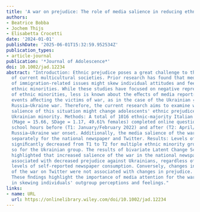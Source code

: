 ```yaml
---
title: 'A war on prejudice: The role of media salience in reducing ethnic prejudice'
authors:
- Beatrice Bobba
- Jochem Thijs
- Elisabetta Crocetti
date: '2024-01-01'
publishDate: '2025-06-01T15:32:59.952534Z'
publication_types:
- article-journal
publication: '*Journal of Adolescence*'
doi: 10.1002/jad.12234
abstract: "Introduction: Ethnic prejudice poses a great challenge to the cohesion
  of current multicultural societies. Prior research has found that media portrayals
  of immigration‐related issues might skew individual attitudes and feelings toward
  ethnic minorities. While these studies have focused on negative representations
  of ethnic minorities, less is known about the eﬀects of media reports of unfortunate
  events aﬀecting the victims of war, as in the case of the Ukrainian group in the
  Russia–Ukraine war. Therefore, the current research aims to examine whether media
  salience of this situation might change adolescents' ethnic prejudice against the
  Ukrainian minority. Methods: A total of 1016 ethnic‐majority Italian adolescents
  (Mage = 15.66, SDage = 1.17, 49.61% females) completed online questionnaires during
  school hours before (T1: January/February 2022) and after (T2: April/May 2022) the
  Russia–Ukraine war onset. Additionally, the media salience of the war was quantiﬁed
  separately for the national newspaper and Twitter. Results: Levels of prejudice
  signiﬁcantly decreased from T1 to T2 for multiple ethnic minority groups but especially
  so for the Ukrainian group. The results of bivariate Latent Change Score models
  highlighted that increased salience of the war in the national newspaper was signiﬁcantly
  associated with decreased prejudice against Ukrainians, regardless of adolescents'
  levels of self‐reported newspaper consumption. Conversely, changes in the salience
  of the war on Twitter were not associated with changes in prejudice. Conclusions:
  These ﬁndings highlight the importance of media attention for the war's victims
  in skewing individuals' outgroup perceptions and feelings."
links:
- name: URL
  url: https://onlinelibrary.wiley.com/doi/10.1002/jad.12234
---
```

